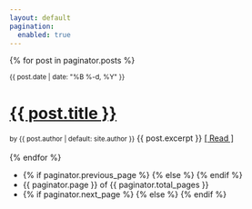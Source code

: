 ```yaml
---
layout: default
pagination:
  enabled: true
---
```


{% for post in paginator.posts %}
<div>
  <small class="post-info">{{ post.date | date: "%B %-d, %Y" }}</small>
  <h1><a href="{{ post.url }}">{{ post.title }}</a></h1>
  <small class="post-info">by {{ post.author | default: site.author }}</small>
  {{ post.excerpt }}
  <a href="{{ post.url }}">[ Read ]</a>
</div>
<br />
{% endfor %}

<ul class="pagination">
  <li>
    {% if paginator.previous_page %}
    <a href="{{ paginator.previous_page_path }}">
      <span class="previous"></span>
    </a>
    {% else %}
    <span class="previous"></span>
    {% endif %}
  </li>
  <li>
    <span class="page_number ">{{ paginator.page }} of {{ paginator.total_pages }}</span>
  </li>
  <li>
    {% if paginator.next_page %}
    <a href="{{ paginator.next_page_path }}">
      <span class="next"></span>
    </a>
    {% else %}
    <span class="next"></span>
    {% endif %}
  </li>
</ul>
